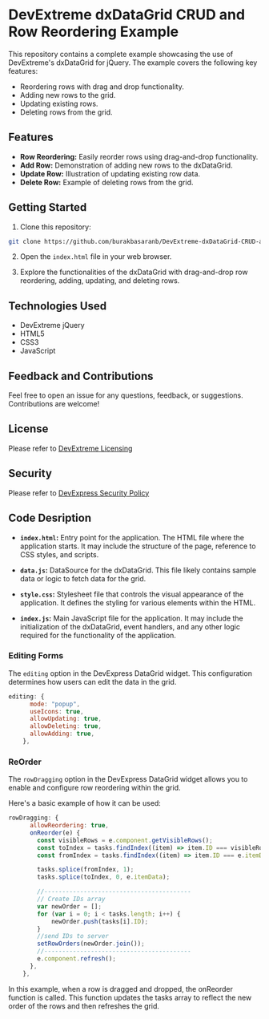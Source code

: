 # DevExtreme dxDataGrid CRUD and Row Reordering Example

This repository contains a complete example showcasing the use of DevExtreme's dxDataGrid for jQuery. The example covers the following key features:

- Reordering rows with drag and drop functionality.
- Adding new rows to the grid.
- Updating existing rows.
- Deleting rows from the grid.

## Features

- **Row Reordering:** Easily reorder rows using drag-and-drop functionality.
- **Add Row:** Demonstration of adding new rows to the dxDataGrid.
- **Update Row:** Illustration of updating existing row data.
- **Delete Row:** Example of deleting rows from the grid.

## Getting Started

1. Clone this repository:

```bash
git clone https://github.com/burakbasaranb/DevExtreme-dxDataGrid-CRUD-and-Row-Reordering-Example.git
```
2. Open the `index.html` file in your web browser.

3. Explore the functionalities of the dxDataGrid with drag-and-drop row reordering, adding, updating, and deleting rows.

## Technologies Used

- DevExtreme jQuery
- HTML5
- CSS3
- JavaScript

## Feedback and Contributions

Feel free to open an issue for any questions, feedback, or suggestions. Contributions are welcome!

## License

Please refer to [DevExtreme Licensing](https://js.devexpress.com/Licensing/)

## Security

Please refer to [DevExpress Security Policy](https://github.com/DevExpress/Shared/security/policy)

## Code Desription

- **`index.html`:** Entry point for the application. The HTML file where the application starts. It may include the structure of the page, reference to CSS styles, and scripts.

- **`data.js`:** DataSource for the dxDataGrid. This file likely contains sample data or logic to fetch data for the grid.

- **`style.css`:** Stylesheet file that controls the visual appearance of the application. It defines the styling for various elements within the HTML.

- **`index.js`:** Main JavaScript file for the application. It may include the initialization of the dxDataGrid, event handlers, and any other logic required for the functionality of the application.

### Editing Forms

The `editing` option in the DevExpress DataGrid widget. This configuration determines how users can edit the data in the grid.

```javascript
editing: {
      mode: "popup",
      useIcons: true,
      allowUpdating: true,
      allowDeleting: true,
      allowAdding: true,
    },
```

### ReOrder

The `rowDragging` option in the DevExpress DataGrid widget allows you to enable and configure row reordering within the grid.

Here's a basic example of how it can be used:


```javascript
rowDragging: {
      allowReordering: true,
      onReorder(e) {
        const visibleRows = e.component.getVisibleRows();
        const toIndex = tasks.findIndex((item) => item.ID === visibleRows[e.toIndex].data.ID);
        const fromIndex = tasks.findIndex((item) => item.ID === e.itemData.ID);

        tasks.splice(fromIndex, 1);
        tasks.splice(toIndex, 0, e.itemData);

        //-----------------------------------------
        // Create IDs array
        var newOrder = [];
        for (var i = 0; i < tasks.length; i++) {
            newOrder.push(tasks[i].ID);
        }
        //send IDs to server
        setRowOrders(newOrder.join());
        //-----------------------------------------
        e.component.refresh();
      },
    },
```

In this example, when a row is dragged and dropped, the onReorder function is called. This function updates the tasks array to reflect the new order of the rows and then refreshes the grid.
